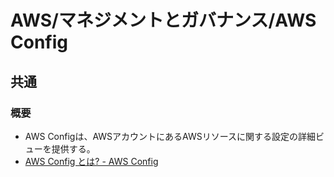 # AWS/マネジメントとガバナンス/AWS Config

## 共通

### 概要

- AWS Configは、AWSアカウントにあるAWSリソースに関する設定の詳細ビューを提供する。
- [AWS Config とは? - AWS Config](https://docs.aws.amazon.com/ja_jp/config/latest/developerguide/WhatIsConfig.html)
